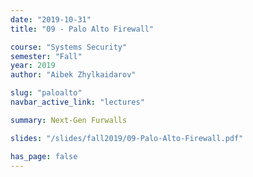 ```yaml
---
date: "2019-10-31"
title: "09 - Palo Alto Firewall"

course: "Systems Security"
semester: "Fall"
year: 2019
author: "Aibek Zhylkaidarov"

slug: "paloalto"
navbar_active_link: "lectures"

summary: Next-Gen Furwalls

slides: "/slides/fall2019/09-Palo-Alto-Firewall.pdf"

has_page: false
---
```

